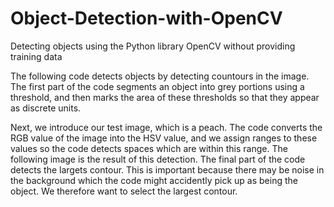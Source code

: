 # Object-Detection-with-OpenCV
Detecting objects using the Python library OpenCV without providing training data

The following code detects objects by detecting countours in the image. The first part of the code segments an object into grey portions using a threshold, and then marks the area of these thresholds so that they appear as discrete units.

Next, we introduce our test image, which is a peach. 
The code converts the RGB value of the image into the HSV value, and we assign ranges to these values so the code detects spaces which are within this range. The following image is the result of this detection.
The final part of the code detects the largets contour. This is important because there may be noise in the background which the code might accidently pick up as being the object. We therefore want to select the largest contour.
